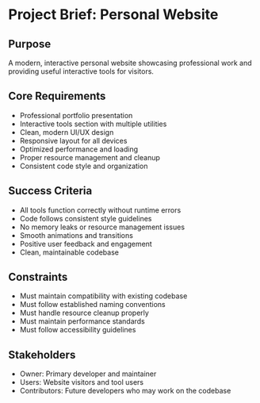 # Project Brief: Personal Website

## Purpose
A modern, interactive personal website showcasing professional work and providing useful interactive tools for visitors.

## Core Requirements
- Professional portfolio presentation
- Interactive tools section with multiple utilities
- Clean, modern UI/UX design
- Responsive layout for all devices
- Optimized performance and loading
- Proper resource management and cleanup
- Consistent code style and organization

## Success Criteria
- All tools function correctly without runtime errors
- Code follows consistent style guidelines
- No memory leaks or resource management issues
- Smooth animations and transitions
- Positive user feedback and engagement
- Clean, maintainable codebase

## Constraints
- Must maintain compatibility with existing codebase
- Must follow established naming conventions
- Must handle resource cleanup properly
- Must maintain performance standards
- Must follow accessibility guidelines

## Stakeholders
- Owner: Primary developer and maintainer
- Users: Website visitors and tool users
- Contributors: Future developers who may work on the codebase
